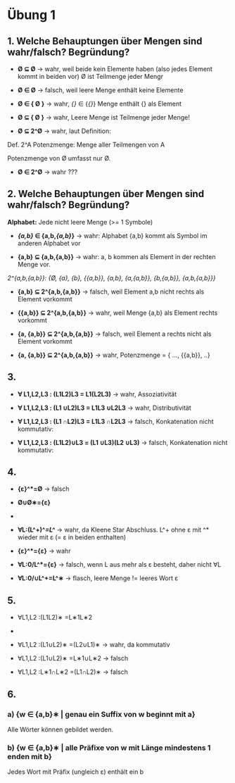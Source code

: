 # Übung 1
## 1. Welche Behauptungen über Mengen sind wahr/falsch? Begründung?

 * __Ø ⊆ Ø__ 
-> wahr, weil beide kein Elemente haben (also jedes Element kommt in beiden vor)
Ø ist Teilmenge jeder Mengr

 * __Ø ∈ Ø__
-> falsch, weil leere Menge enthält keine Elemente

 * __Ø ∈ { Ø }__ 
 -> wahr,  *{}* ∈ {*{}*} Menge enthält {} als Element

 * __Ø ⊆ { Ø }__
 -> wahr, Leere Menge ist Teilmenge jeder Menge!

 * __Ø ⊆ 2^Ø__
-> wahr, laut Definition:

Def. 2^A Potenzmenge: Menge aller Teilmengen von A

Potenzmenge von Ø umfasst nur Ø.

 * __Ø ∈ 2^Ø__
-> wahr ???



## 2. Welche Behauptungen über Mengen sind wahr/falsch? Begründung?
__Alphabet:__ Jede nicht leere Menge (>= 1 Symbole)

 * __*{a,b}* ∈ {a,b,*{a,b}*}__
-> wahr: Alphabet {a,b} kommt als Symbol im anderen Alphabet vor

 * __{a,b} ⊆ {a,b,{a,b}}__
 -> wahr: a, b kommen als Element in der rechten Menge vor.

 *2^{a,b,{a,b}}: {Ø, {a}, {b}, {{a,b}}, {a,b}, {a,{a,b}}, {b,{a,b}}, {a,b,{a,b}}}*
 * __{a,b} ⊆ 2^{a,b,{a,b}}__
 -> falsch, weil Element a,b nicht rechts als Element vorkommt

 * __{{a,b}} ⊆ 2^{a,b,{a,b}}__
 -> wahr, weil Menge {a,b} als Element rechts vorkommt

 * __{a, {a,b}} ⊆ 2^{a,b,{a,b}}__
 -> falsch, weil Element a rechts nicht als Element vorkommt

 * __{a, {a,b}} ⊆ 2^{a,b,{a,b}}__
 -> wahr, Potenzmenge = { ..., {{a,b}}, ..}



## 3. 
* __∀ L1,L2,L3 : (L1L2)L3 = L1(L2L3)__
-> wahr, Assoziativität

* __∀ L1,L2,L3 : (L1 ∪L2)L3 = L1L3 ∪L2L3__
-> wahr, Distributivität

* __∀ L1,L2,L3 : (L1 ∩L2)L3 = L1L3 ∩L2L3__
-> falsch, Konkatenation nicht kommutativ:

* __∀ L1,L2,L3 : (L1L2)∪L3 = (L1 ∪L3)(L2 ∪L3)__
-> falsch, Konkatenation nicht kommutativ:
 
## 4.
 * __{ε}^*=Ø__
 -> falsch

* __Ø∪Ø∗={ε}__
* 

* __∀L:(L^+)^*=L^*__
-> wahr, da Kleene Star Abschluss. L^+ ohne ε mit ^* wieder mit ε (= ε in beiden enthalten)

* __{ε}^*={ε}__
-> wahr

* __∀L:0/L^*={ε}__
-> falsch, wenn L aus mehr als ε besteht, daher nicht ∀L

* __∀L:0/∪L^+=L^∗__
-> flasch, leere Menge != leeres Wort ε
 
## 5.
 * ∀L1,L2 :(L1L2)∗ =L∗1L∗2
 * 
 * ∀L1,L2 :(L1∪L2)∗ =(L2∪L1)∗
-> wahr, da kommutativ 
 
 * ∀L1,L2 :(L1∪L2)∗ =L∗1∪L∗2
-> falsch

 * ∀L1,L2 :L∗1∩L∗2 =(L1∩L2)∗
-> falsch

## 6.
### a) {w ∈ {a,b}∗ | genau ein Suffix von w beginnt mit a}
Alle Wörter können gebildet werden.

### b) {w ∈ {a,b}∗ | alle Präfixe von w mit Länge mindestens 1 enden mit b}
Jedes Wort mit Präfix (ungleich ε) enthält ein b
